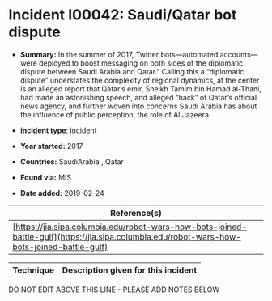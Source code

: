 # Incident I00042: Saudi/Qatar bot dispute

* **Summary:** In the summer of 2017, Twitter bots—automated accounts—were deployed to boost messaging on both sides of the diplomatic dispute between Saudi Arabia and Qatar.” Calling this a “diplomatic dispute” understates the complexity of regional dynamics, at the center is an alleged report that Qatar’s emir, Sheikh Tamim bin Hamad al-Thani, had made an astonishing speech, and alleged “hack” of Qatar’s official news agency, and further woven into concerns Saudi Arabia has about the influence of public perception, the role of Al Jazeera. 

* **incident type**: incident

* **Year started:** 2017

* **Countries:** SaudiArabia , Qatar

* **Found via:** MIS

* **Date added:** 2019-02-24


| Reference(s) |
| --------- |
| [https://jia.sipa.columbia.edu/robot-wars-how-bots-joined-battle-gulf](https://jia.sipa.columbia.edu/robot-wars-how-bots-joined-battle-gulf) |

 

| Technique | Description given for this incident |
| --------- | ------------------------- |


DO NOT EDIT ABOVE THIS LINE - PLEASE ADD NOTES BELOW